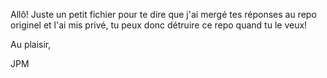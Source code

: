 Allô! Juste un petit fichier pour te dire que j'ai mergé tes réponses au repo originel et l'ai mis privé, tu peux donc détruire ce repo quand tu le veux!


Au plaisir,

JPM
